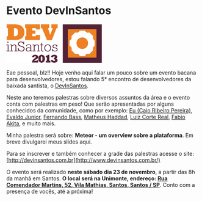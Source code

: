 # Evento DevInSantos

[![DevInSantos](../images/devinsantos.png "DevInSantos")](http://www.devinsantos.com.br/)

Eae pessoal, blz!! Hoje venho aqui falar um pouco sobre um evento bacana para desenvolvedores, estou falando 5° encontro de desenvolvedores da baixada santista, o [DevInSantos](http://www.devinsantos.com.br/).

Neste ano teremos palestras sobre diversos assuntos da área e o evento conta com palestras em peso! Que serão apresentadas por alguns conhecidos da comunidade, como por exemplo: [Eu (Caio Ribeiro Pereira)](http://twitter.com/crp_underground), [Evaldo Junior](http://twitter.com/InFog9), [Fernando Bass](http://twitter.com/fer_bass), [Matheus Haddad](http://twitter.com/mhaddad), [Luiz Corte Real](http://twitter.com/srsaude), [Fabio Akita](http://twitter.com/akitaonrails), e muito mais.

Minha palestra será sobre: **Meteor - um overview sobre a plataforma**. Em breve divulgarei meus slides aqui.

Para se inscrever e também conhecer a grade das palestras acesse o site: [http://devinsantos.com.br](http://www.devinsantos.com.br/)

O evento será realizado **neste sábado dia 23 de novembro**, a partir das 8h da manhã em Santos. **O local será na Unimonte, endereço: [Rua Comendador Martins, 52, Vila Mathias, Santos, Santos / SP](http://maps.google.com.br/?q=Rua%20Comendador%20Martins,%2052,%20Vila%20Mathias,%20Santos,%20Santos%20/%20SP)**.
Conto com a presença de vocês, até a próxima!
